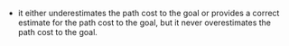 - it either underestimates the path cost to the goal or provides a correct estimate for the path cost to the goal, but it never overestimates the path cost to the goal.